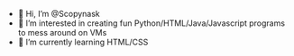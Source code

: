 - 👋 Hi, I’m @Scopynask
- 👀 I’m interested in creating fun Python/HTML/Java/Javascript programs to mess around on VMs
- 🌱 I’m currently learning HTML/CSS
